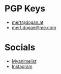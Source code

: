 # PGP Keys
- [mert@dogan.at](mert@dogan.at.gpg)
- [mert.dogan@me.com](mert.dogan@me.com.gpg)

# Socials
- [Myanimelist](https://myanimelist.net/animelist/mertdogan)
- [Instagram](https://instagram.com/mertdogan12_1)
